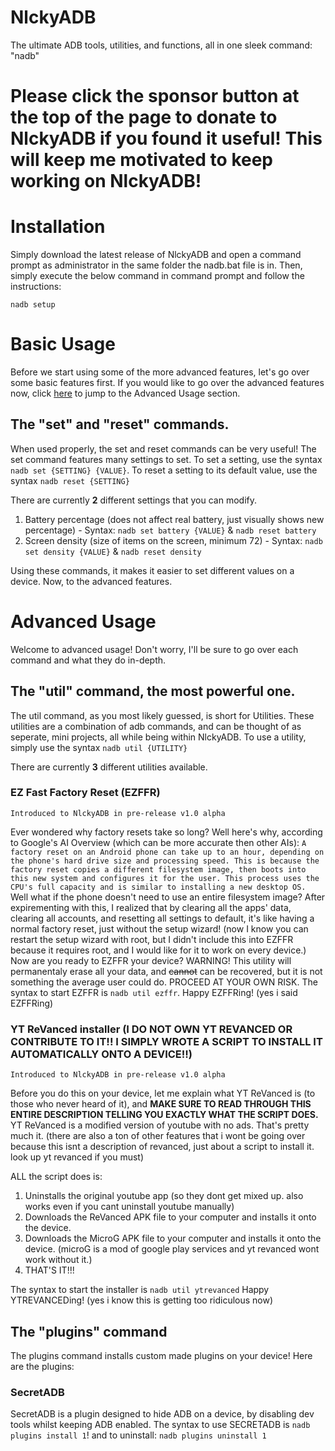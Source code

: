# NlckyADB
The ultimate ADB tools, utilities, and functions, all in one sleek command: "nadb"

# Please click the sponsor button at the top of the page to donate to NlckyADB if you found it useful! This will keep me motivated to keep working on NlckyADB!

# Installation
Simply download the latest release of NlckyADB and open a command prompt as administrator in the same folder the nadb.bat file is in.
Then, simply execute the below command in command prompt and follow the instructions:
```
nadb setup
```

# Basic Usage
Before we start using some of the more advanced features, let's go over some basic features first.
If you would like to go over the advanced features now, click [here](#advanced-usage) to jump to the Advanced Usage section.
## The "set" and "reset" commands.
When used properly, the set and reset commands can be very useful!
The set command features many settings to set.
To set a setting, use the syntax ```nadb set {SETTING} {VALUE}```.
To reset a setting to its default value, use the syntax ```nadb reset {SETTING}```

There are currently **2** different settings that you can modify.

1. Battery percentage (does not affect real battery, just visually shows new percentage) - Syntax: ```nadb set battery {VALUE}``` & ```nadb reset battery```
2. Screen density (size of items on the screen, minimum 72) - Syntax: ```nadb set density {VALUE}``` & ```nadb reset density```

Using these commands, it makes it easier to set different values on a device.
Now, to the advanced features.
# Advanced Usage
Welcome to advanced usage! Don't worry, I'll be sure to go over each command and what they do in-depth.
## The "util" command, the most powerful one.
The util command, as you most likely guessed, is short for Utilities.
These utilities are a combination of adb commands, and can be thought of as seperate, mini projects, all while being within NlckyADB.
To use a utility, simply use the syntax ```nadb util {UTILITY}```

There are currently **3** different utilities available.

### EZ Fast Factory Reset (EZFFR)
```Introduced to NlckyADB in pre-release v1.0 alpha```

Ever wondered why factory resets take so long?
Well here's why, according to Google's AI Overview (which can be more accurate then other AIs):
```A factory reset on an Android phone can take up to an hour, depending on the phone's hard drive size and processing speed. This is because the factory reset copies a different filesystem image, then boots into this new system and configures it for the user. This process uses the CPU's full capacity and is similar to installing a new desktop OS.```
Well what if the phone doesn't need to use an entire filesystem image?
After expirementing with this, I realized that by clearing all the apps' data, clearing all accounts, and resetting all settings to default, it's like having a normal factory reset, just without the setup wizard! (now I know you can restart the setup wizard with root, but I didn't include this into EZFFR because it requires root, and I would like for it to work on every device.)
Now are you ready to EZFFR your device?
WARNING! This utility will permanentaly erase all your data, and ~~cannot~~ can be recovered, but it is not something the average user could do. PROCEED AT YOUR OWN RISK.
The syntax to start EZFFR is ```nadb util ezffr```.
Happy EZFFRing! (yes i said EZFFRing)

### YT ReVanced installer (I DO NOT OWN YT REVANCED OR CONTRIBUTE TO IT!! I SIMPLY WROTE A SCRIPT TO INSTALL IT AUTOMATICALLY ONTO A DEVICE!!)
```Introduced to NlckyADB in pre-release v1.0 alpha```

Before you do this on your device, let me explain what YT ReVanced is (to those who never heard of it), and **MAKE SURE TO READ THROUGH THIS ENTIRE DESCRIPTION TELLING YOU EXACTLY WHAT THE SCRIPT DOES.**
YT ReVanced is a modified version of youtube with no ads. That's pretty much it. (there are also a ton of other features that i wont be going over because this isnt a description of revanced, just about a script to install it. look up yt revanced if you must)

ALL the script does is: 
1. Uninstalls the original youtube app (so they dont get mixed up. also works even if you cant uninstall youtube manually)
2. Downloads the ReVanced APK file to your computer and installs it onto the device.
3. Downloads the MicroG APK file to your computer and installs it onto the device. (microG is a mod of google play services and yt revanced wont work without it.)
4. THAT'S IT!!!

The syntax to start the installer is ```nadb util ytrevanced```
Happy YTREVANCEDing! (yes i know this is getting too ridiculous now)

## The "plugins" command
The plugins command installs custom made plugins on your device!
Here are the plugins:
### SecretADB
SecretADB is a plugin designed to hide ADB on a device, by disabling dev tools whilst keeping ADB enabled. 
The syntax to use SECRETADB is ```nadb plugins install 1```! and to uninstall: ```nadb plugins uninstall 1```

